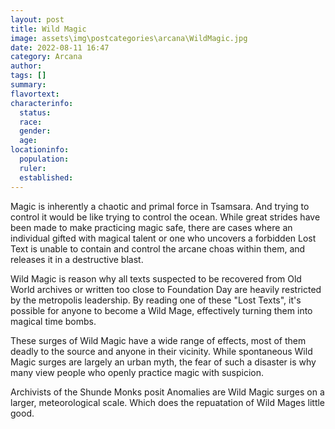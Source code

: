 ```yaml
---
layout: post
title: Wild Magic
image: assets\img\postcategories\arcana\WildMagic.jpg
date: 2022-08-11 16:47
category: Arcana
author: 
tags: []
summary: 
flavortext: 
characterinfo:
  status: 
  race: 
  gender: 
  age: 
locationinfo:
  population: 
  ruler: 
  established: 
---
```


Magic is inherently a chaotic and primal force in Tsamsara. And trying to control it would be like trying to control the ocean. While great strides have been made to make practicing magic safe, there are cases where an individual gifted with magical talent or one who uncovers a forbidden Lost Text is unable to contain and control the arcane choas within them, and releases it in a destructive blast.

Wild Magic is reason why all texts suspected to be recovered from Old World archives or written too close to Foundation Day are heavily restricted by the metropolis leadership. By reading one of these "Lost Texts", it's possible for anyone to become a Wild Mage, effectively turning them into magical time bombs.

These surges of Wild Magic have a wide range of effects, most of them deadly to the source and anyone in their vicinity. While spontaneous Wild Magic surges are largely an urban myth, the fear of such a disaster is why many view people who openly practice magic with suspicion.

Archivists of the Shunde Monks posit Anomalies are Wild Magic surges on a larger, meteorological scale. Which does the repuatation of Wild Mages little good.